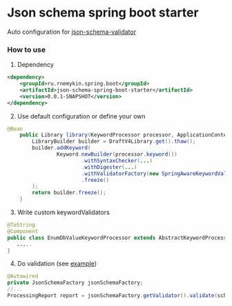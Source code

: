 # Json schema spring boot starter
 Auto configuration for [json-schema-validator](https://github.com/java-json-tools/json-schema-validator)

### How to use
1.  Dependency
```xml
<dependency>
    <groupId>ru.rnemykin.spring.boot</groupId>
    <artifactId>json-schema-spring-boot-starter</artifactId>
    <version>0.0.1-SNAPSHOT</version>
</dependency>
```

2. Use default configuration or define your own
```java
@Bean
    public Library library(KeywordProcessor processor, ApplicationContext ctx) {
        LibraryBuilder builder = DraftV4Library.get().thaw();
        builder.addKeyword(
                Keyword.newBuilder(processor.keyword())
                        .withSyntaxChecker(...)
                        .withDigester(...)
                        .withValidatorFactory(new SpringAwareKeywordValidatorFactory(...)
                        .freeze()
        );
        return builder.freeze();
    }
```

3. Write custom keywordValidators 
```java
@ToString
@Component
public class EnumDbValueKeywordProcessor extends AbstractKeywordProcessor {
   .....
}
```

4. Do validation (see [example](https://github.com/rnemykin/spring-json-schema-validation))
```java
@Autowired
private JsonSchemaFactory jsonSchemaFactory;
//...
ProcessingReport report = jsonSchemaFactory.getValidator().validate(schema, entity);
```

